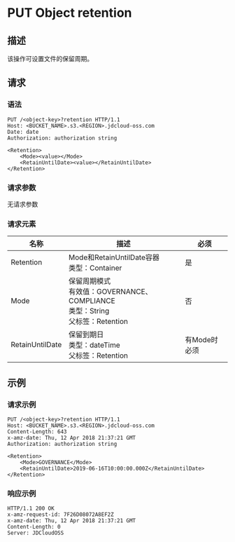 # PUT Object retention

## 描述

该操作可设置文件的保留周期。

## 请求
### 语法

```HTTP
PUT /<object-key>?retention HTTP/1.1
Host: <BUCKET_NAME>.s3.<REGION>.jdcloud-oss.com
Date: date
Authorization: authorization string
 
<Retention>
    <Mode><value></Mode>
    <RetainUntilDate><value></RetainUntilDate>
</Retention>
```

### 请求参数
无请求参数

### 请求元素

名称|描述|必须
---|---|---
Retention|Mode和RetainUntilDate容器<br>类型：Container|是
Mode|保留周期模式<br>有效值：GOVERNANCE、COMPLIANCE<br>类型：String<br>父标签：Retention|否
RetainUntilDate|保留到期日<br>类型：dateTime<br>父标签：Retention|有Mode时必须

## 示例
### 请求示例

```HTTP
PUT /<object-key>?retention HTTP/1.1
Host: <BUCKET_NAME>.s3.<REGION>.jdcloud-oss.com
Content-Length: 643
x-amz-date: Thu, 12 Apr 2018 21:37:21 GMT
Authorization: authorization string

<Retention>
    <Mode>GOVERNANCE</Mode>
    <RetainUntilDate>2019-06-16T10:00:00.000Z</RetainUntilDate>
</Retention>
```

### 响应示例
```HTTP
HTTP/1.1 200 OK
x-amz-request-id: 7F26D08072A8EF2Z
x-amz-date: Thu, 12 Apr 2018 21:37:21 GMT
Content-Length: 0
Server: JDCloudOSS
```
